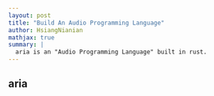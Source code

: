 ```yaml
---
layout: post
title: "Build An Audio Programming Language"
author: HsiangNianian
mathjax: true
summary: |
  aria is an "Audio Programming Language" built in rust.
---
```


## aria
